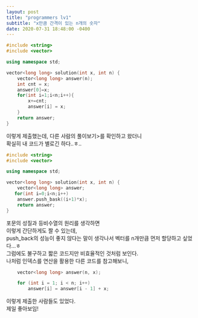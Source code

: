 ```yaml
---
layout: post
title: "programmers lv1"
subtitle: "x만큼 간격이 있는 n개의 숫자"
date: 2020-07-31 18:48:00 -0400
---
```


```cpp
#include <string>
#include <vector>

using namespace std;

vector<long long> solution(int x, int n) {
    vector<long long> answer(n);
    int cnt = x;
    answer[0]=x;
    for(int i=1;i<n;i++){
        x+=cnt;
        answer[i] = x;
    }
    return answer;
}
```  
이렇게 제출했는데, 다른 사람의 풀이보기>를 확인하고 왔더니  
확실히 내 코드가 별로긴 하다..ㅎ..
```cpp
#include <string>
#include <vector>

using namespace std;

vector<long long> solution(int x, int n) {
    vector<long long> answer;
   for(int i=0;i<n;i++)
    answer.push_bask((i+1)*x);
    return answer;
}
```  

포문의 성질과 등비수열의 원리를 생각하면  
이렇게 간단하게도 짤 수 있는데,  
push_back의 성능이 좋지 않다는 말이 생각나서 벡터를 n개만큼 먼저 할당하고 싶었다...ㅎ  
그럼에도 불구하고 짧은 코드지만 비효율적인 것처럼 보인다.   
나처럼 인덱스를 연산을 활용한 다른 코드를 참고해보니,
```cpp
    vector<long long> answer(n, x);

    for (int i = 1; i < n; i++)
        answer[i] = answer[i - 1] + x;
```
이렇게 제출한 사람들도 있었다.  
제일 좋아보임!